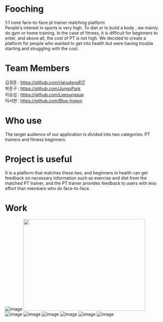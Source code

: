 # Fooching
1:1 none face-to-face pt trainer matching platform  
People's interest in sports is very high. To diet or to build a body , we mainly do gym or home training.   In the case of fitness, it is difficult for beginners to enter, and above all, the cost of PT is not high.   We decided to create a platform for people who wanted to get into health but were having trouble starting and struggling with the cost.

# Team Members
김경훈 : https://github.com/rlarudgns617   
박준구 : https://github.com/JunguPark  
이승섭 : https://github.com/Leesungsup  
이서현 : https://github.com/Blue-hyeon  

# Who use
The target audience of our application is divided into two categories:   PT trainers and fitness beginners. 

# Project is useful
It is a platform that matches these two, and beginners in health can get feedback on necessary information such as exercise and diet from the matched PT trainer, and the PT trainer provides feedback to users with less effort than members who do face-to-face.

# Work
![image](https://user-images.githubusercontent.com/27857543/172053129-430fab1a-7501-4141-bfd4-4c55ac1180f0.png)
<img src="https://user-images.githubusercontent.com/27857543/172053402-b0c7b9bc-a5e2-41cd-8c33-39f7dcbd5e31.png" width="400" height="300"/>
![image](https://user-images.githubusercontent.com/27857543/172053402-b0c7b9bc-a5e2-41cd-8c33-39f7dcbd5e31.png)
![image](https://user-images.githubusercontent.com/27857543/172053430-464b3f22-ace8-48b0-98cc-92420cee088a.png)
![image](https://user-images.githubusercontent.com/27857543/172053456-f9b69c25-fac5-48c8-88fa-00847fe01d60.png)
![image](https://user-images.githubusercontent.com/27857543/172053477-099b0f35-31fb-4f57-b08f-5f2180966da0.png)
![image](https://user-images.githubusercontent.com/27857543/172053487-bb8532ec-6ff9-450a-9a50-e503409aa21b.png)
![image](https://user-images.githubusercontent.com/27857543/172053389-e91e255a-288c-4846-b783-13d6413b0897.png)
